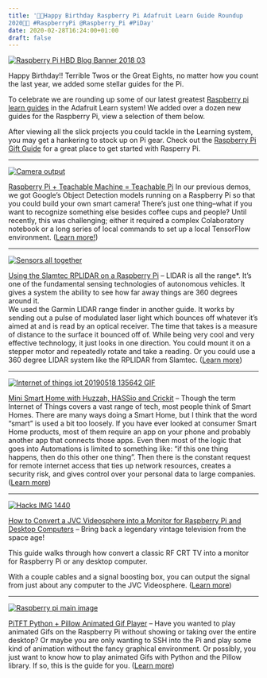 ```yaml
---
title: '🥧🥧Happy Birthday Raspberry Pi Adafruit Learn Guide Roundup
2020🥧🥧 #RaspberryPi @Raspberry_Pi #PiDay'
date: 2020-02-28T16:24:00+01:00
draft: false
---
```


[![Raspberry Pi HBD Blog Banner 2018 03](https://cdn-blog.adafruit.com/uploads/2020/02/Raspberry_Pi_HBD_Blog_Banner_2018_03-1.jpeg "Raspberry_Pi_HBD_Blog_Banner_2018_03.jpeg")](https://blog.adafruit.com/category/raspberry-pi/)

Happy Birthday!! Terrible Twos or the Great Eights, no matter how you count the last year, we added some stellar guides for the Pi.

To celebrate we are rounding up some of our latest greatest [Raspberry pi learn guides](https://learn.adafruit.com/category/raspberry-pi) in the Adafruit Learn system! We added over a dozen new guides for the Raspberry Pi, view a selection of them below.

After viewing all the slick projects you could tackle in the Learning system, you may get a hankering to stock up on Pi gear. Check out the [Raspberry Pi Gift Guide](https://www.adafruit.com/explore/adafruit-holiday-gift-guide-raspberry-pi) for a great place to get started with Rasperry Pi.

* * *

[![Camera output](https://cdn-blog.adafruit.com/uploads/2020/02/camera_output.gif "camera_output.gif")](https://learn.adafruit.com/teachable-machine-raspberry-pi-tensorflow-camera)

[Raspberry Pi + Teachable Machine = Teachable Pi](https://learn.adafruit.com/teachable-machine-raspberry-pi-tensorflow-camera) In our previous demos, we got Google’s Object Detection models running on a Raspberry Pi so that you could build your own smart camera! There’s just one thing–what if you want to recognize something else besides coffee cups and people? Until recently, this was challenging; either it required a complex Colaboratory notebook or a long series of local commands to set up a local TensorFlow environment. ([Learn more!](https://learn.adafruit.com/teachable-machine-raspberry-pi-tensorflow-camera))

* * *

[![Sensors all together](https://cdn-blog.adafruit.com/uploads/2020/02/sensors_all-together.jpg "sensors_all-together.jpg")](https://learn.adafruit.com/slamtec-rplidar-on-pi)

[Using the Slamtec RPLIDAR on a Raspberry Pi](https://learn.adafruit.com/slamtec-rplidar-on-pi) – LIDAR is all the range\*. It’s one of the fundamental sensing technologies of autonomous vehicles. It gives a system the ability to see how far away things are 360 degrees around it.  
We used the Garmin LIDAR range finder in another guide. It works by sending out a pulse of modulated laser light which bounces off whatever it’s aimed at and is read by an optical receiver. The time that takes is a measure of distance to the surface it bounced off of. While being very cool and very effective technology, it just looks in one direction. You could mount it on a stepper motor and repeatedly rotate and take a reading. Or you could use a 360 degree LIDAR system like the RPLIDAR from Slamtec. ([Learn more](https://learn.adafruit.com/slamtec-rplidar-on-pi))

* * *

[![Internet of things iot 20190518 135642 GIF](https://cdn-blog.adafruit.com/uploads/2020/02/internet_of_things___iot_20190518_135642_GIF.gif "internet_of_things___iot_20190518_135642_GIF.gif")](https://learn.adafruit.com/mini-smart-home-with-esp8266-huzzah-feather-raspberry-pi-hassio-crickit)

[Mini Smart Home with Huzzah, HASSio and Crickit](https://learn.adafruit.com/mini-smart-home-with-esp8266-huzzah-feather-raspberry-pi-hassio-crickit) – Though the term Internet of Things covers a vast range of tech, most people think of Smart Homes. There are many ways doing a Smart Home, but I think that the word “smart” is used a bit too loosely. If you have ever looked at consumer Smart Home products, most of them require an app on your phone and probably another app that connects those apps. Even then most of the logic that goes into Automations is limited to something like: “if this one thing happens, then do this other one thing”. Then there is the constant request for remote internet access that ties up network resources, creates a security risk, and gives control over your personal data to large companies. ([Learn more](https://learn.adafruit.com/mini-smart-home-with-esp8266-huzzah-feather-raspberry-pi-hassio-crickit))

* * *

[![Hacks IMG 1440](https://cdn-blog.adafruit.com/uploads/2020/02/hacks_IMG_1440.jpg "hacks_IMG_1440.jpg")](https://learn.adafruit.com/using-a-videosphere-as-a-digital-monitor)

[How to Convert a JVC Videosphere into a Monitor for Raspberry Pi and Desktop Computers](https://learn.adafruit.com/using-a-videosphere-as-a-digital-monitor) – Bring back a legendary vintage television from the space age!

This guide walks through how convert a classic RF CRT TV into a monitor for Raspberry Pi or any desktop computer.

With a couple cables and a signal boosting box, you can output the signal from just about any computer to the JVC Videosphere. ([Learn more](https://learn.adafruit.com/using-a-videosphere-as-a-digital-monitor))

* * *

[![Raspberry pi main image](https://cdn-blog.adafruit.com/uploads/2020/02/raspberry_pi_main_image.gif "raspberry_pi_main_image.gif")](https://learn.adafruit.com/pitft-linux-python-animated-gif-player/overview)

[PiTFT Python + Pillow Animated Gif Player](https://learn.adafruit.com/pitft-linux-python-animated-gif-player/overview) – Have you wanted to play animated Gifs on the Raspberry Pi without showing or taking over the entire desktop? Or maybe you are only wanting to SSH into the Pi and play some kind of animation without the fancy graphical environment. Or possibly, you just want to know how to play animated Gifs with Python and the Pillow library. If so, this is the guide for you. ([Learn more](https://learn.adafruit.com/pitft-linux-python-animated-gif-player/overview))